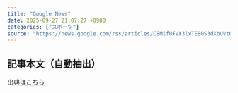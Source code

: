 ```yaml
---
title: "Google News"
date: 2025-09-27 21:07:27 +0900
categories: ["スポーツ"]
source: "https://news.google.com/rss/articles/CBMif0FVX3lxTE80S3dXbUVtOEZSYkZPdHlyQ2h4ZHpzd0tITVM1LWk3NmQ5U3NjU19Fb01ULW03NnAyZWZ3M0dwTWd3RWM4RHpZbzZkUUVqbmFTRjNoZ2tieEh1OGc2RVJzQlJtOWxna1JHT3hYazhHN1E2dVBkRGpFc0RSeThDWDg?oc=5"
---
```


## 記事本文（自動抽出）
<body class="y0K44d EA71Tc" id="readabilityBody"></body>

[出典はこちら](https://news.google.com/rss/articles/CBMif0FVX3lxTE80S3dXbUVtOEZSYkZPdHlyQ2h4ZHpzd0tITVM1LWk3NmQ5U3NjU19Fb01ULW03NnAyZWZ3M0dwTWd3RWM4RHpZbzZkUUVqbmFTRjNoZ2tieEh1OGc2RVJzQlJtOWxna1JHT3hYazhHN1E2dVBkRGpFc0RSeThDWDg?oc=5)
